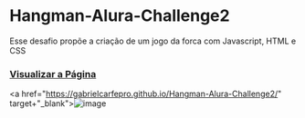 # Hangman-Alura-Challenge2

Esse desafio propõe a criação de um jogo da forca com Javascript, HTML e CSS

### <a href="https://gabrielcarfepro.github.io/Hangman-Alura-Challenge2/">Visualizar a Página</a>


<a href="https://gabrielcarfepro.github.io/Hangman-Alura-Challenge2/" target+"_blank">![image](https://user-images.githubusercontent.com/78583504/153125328-bacfd5c9-2761-4c32-a3fc-ae81f2d6d1bf.png)</a>
